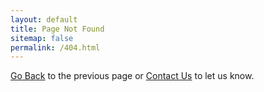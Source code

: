 ```yaml
---
layout: default
title: Page Not Found
sitemap: false
permalink: /404.html
---
```


<script>
function getMessage() {
    var output = "";
    if (window.location.pathname.startsWith("/u/")) {
        var path = window.location.pathname.replace(/^\/u\/(.*?)\/*$/, '$1');
        var parts = path.split("/")
        if (parts.length > 1) {
              var owner = parts[0];
              var repo = parts[1];
              var ref = ""
              if (parts.length > 2) {
                  ref = parts.slice(2).join("/")
              }
              var newUrl =  "http://git.door43.org/" + owner + "/" + repo;
              if (ref) {
                  newUrl += "/src/branch/" + ref;
              }
              output = 'This probably means we could not convert the content<br/> from <a href="' + newUrl + '">' + newUrl + '</a>'
        }
    }
    return output;
}
</script>

<script>document.write(getMessage());</script>

<a href="javascript: history.go(-1)">Go Back</a> to the previous page or [Contact Us](/en/contact) to let us know.
